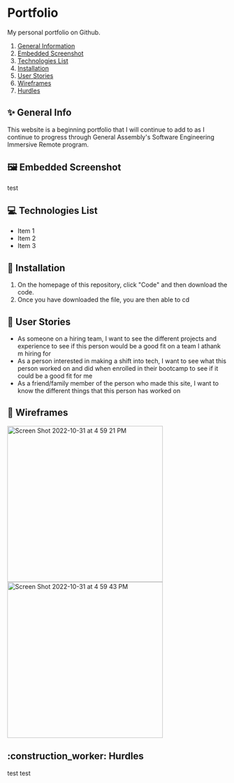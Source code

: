 # Portfolio
My personal portfolio on Github.
1. [General Information](#general-info)
3. [Embedded Screenshot](#screenshot)
4. [Technologies List](#technologies)
5. [Installation](#installation)
6. [User Stories](#user-stories)
7. [Wireframes](#wireframes)
8. [Hurdles](#hurdles)

<h2 id="general-info"> ✨ General Info </h2>

This website is a beginning portfolio that I will continue to add to as I continue to progress through General Assembly's Software Engineering Immersive Remote program.

<h2 id="screenshot">  🖼️ Embedded Screenshot </h2>

test

<h2 id="technologies"> 💻 Technologies List </h2>

* Item 1
* Item 2
* Item 3

<h2 id="installation">🔧 Installation </h2>

1. On the homepage of this repository, click "Code" and then download the code.
2. Once you have downloaded the file, you are then able to cd 

<h2 id="user-stories">💬 User Stories </h2>

* As someone on a hiring team, I want to see the different projects and experience to see if this person would be a good fit on a team I athank m hiring for
* As a person interested in making a shift into tech, I want to see what this person worked on and did when enrolled in their bootcamp to see if it could be a good fit for me
* As a friend/family member of the person who made this site, I want to know the different things that this person has worked on

<h2 id="wireframes">📸 Wireframes </h2>
<img width="356" alt="Screen Shot 2022-10-31 at 4 59 21 PM" src="https://user-images.githubusercontent.com/114965043/199308450-74bedc1b-2677-406b-87eb-5e2beb8c740c.png"> 
<img width="356" alt="Screen Shot 2022-10-31 at 4 59 43 PM" src="https://user-images.githubusercontent.com/114965043/199308435-99c70f2e-d541-411f-9d73-9ea218dace1c.png">

<h2 id="hurdles">:construction_worker: Hurdles </h2>
test 
test
